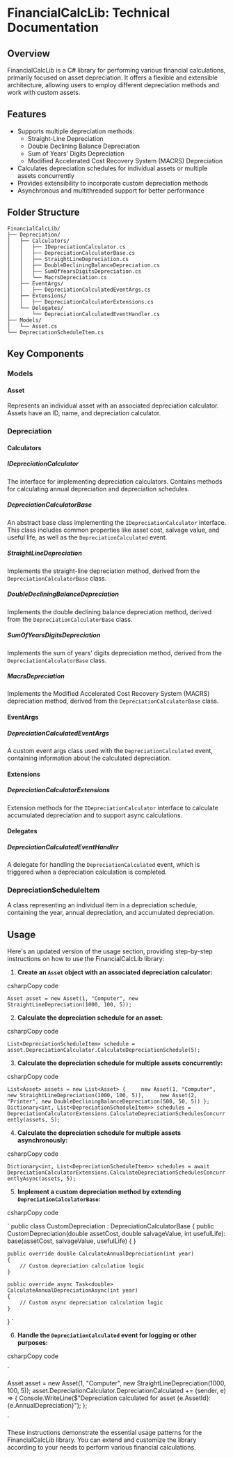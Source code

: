FinancialCalcLib: Technical Documentation
=========================================

Overview
--------

FinancialCalcLib is a C# library for performing various financial calculations, primarily focused on asset depreciation. It offers a flexible and extensible architecture, allowing users to employ different depreciation methods and work with custom assets.

Features
--------

*   Supports multiple depreciation methods:
    *   Straight-Line Depreciation
    *   Double Declining Balance Depreciation
    *   Sum of Years' Digits Depreciation
    *   Modified Accelerated Cost Recovery System (MACRS) Depreciation
*   Calculates depreciation schedules for individual assets or multiple assets concurrently
*   Provides extensibility to incorporate custom depreciation methods
*   Asynchronous and multithreaded support for better performance

Folder Structure
----------------

``` tree
FinancialCalcLib/ 
├── Depreciation/
│   ├── Calculators/
│   │   ├── IDepreciationCalculator.cs
│   │   ├── DepreciationCalculatorBase.cs
│   │   ├── StraightLineDepreciation.cs
│   │   ├── DoubleDecliningBalanceDepreciation.cs
│   │   ├── SumOfYearsDigitsDepreciation.cs
│   │   └── MacrsDepreciation.cs
│   ├── EventArgs/
│   │   ├── DepreciationCalculatedEventArgs.cs
│   ├── Extensions/
│   │   ├── DepreciationCalculatorExtensions.cs
│   └── Delegates/
│       └── DepreciationCalculatedEventHandler.cs
├── Models/
│   └── Asset.cs
└── DepreciationScheduleItem.cs
```
Key Components
--------------

### Models

#### Asset

Represents an individual asset with an associated depreciation calculator. Assets have an ID, name, and depreciation calculator.

### Depreciation

#### Calculators

##### IDepreciationCalculator

The interface for implementing depreciation calculators. Contains methods for calculating annual depreciation and depreciation schedules.

##### DepreciationCalculatorBase

An abstract base class implementing the `IDepreciationCalculator` interface. This class includes common properties like asset cost, salvage value, and useful life, as well as the `DepreciationCalculated` event.

##### StraightLineDepreciation

Implements the straight-line depreciation method, derived from the `DepreciationCalculatorBase` class.

##### DoubleDecliningBalanceDepreciation

Implements the double declining balance depreciation method, derived from the `DepreciationCalculatorBase` class.

##### SumOfYearsDigitsDepreciation

Implements the sum of years' digits depreciation method, derived from the `DepreciationCalculatorBase` class.

##### MacrsDepreciation

Implements the Modified Accelerated Cost Recovery System (MACRS) depreciation method, derived from the `DepreciationCalculatorBase` class.

#### EventArgs

##### DepreciationCalculatedEventArgs

A custom event args class used with the `DepreciationCalculated` event, containing information about the calculated depreciation.

#### Extensions

##### DepreciationCalculatorExtensions

Extension methods for the `IDepreciationCalculator` interface to calculate accumulated depreciation and to support async calculations.

#### Delegates

##### DepreciationCalculatedEventHandler

A delegate for handling the `DepreciationCalculated` event, which is triggered when a depreciation calculation is completed.

### DepreciationScheduleItem

A class representing an individual item in a depreciation schedule, containing the year, annual depreciation, and accumulated depreciation.

Usage
-----

Here's an updated version of the usage section, providing step-by-step instructions on how to use the FinancialCalcLib library:

1.  **Create an `Asset` object with an associated depreciation calculator:**

csharpCopy code

`Asset asset = new Asset(1, "Computer", new StraightLineDepreciation(1000, 100, 5));`

2.  **Calculate the depreciation schedule for an asset:**

csharpCopy code

`List<DepreciationScheduleItem> schedule = asset.DepreciationCalculator.CalculateDepreciationSchedule(5);`

3.  **Calculate the depreciation schedule for multiple assets concurrently:**

csharpCopy code

`List<Asset> assets = new List<Asset> {     new Asset(1, "Computer", new StraightLineDepreciation(1000, 100, 5)),     new Asset(2, "Printer", new DoubleDecliningBalanceDepreciation(500, 50, 5)) };  Dictionary<int, List<DepreciationScheduleItem>> schedules = DepreciationCalculatorExtensions.CalculateDepreciationSchedulesConcurrently(assets, 5);`

4.  **Calculate the depreciation schedule for multiple assets asynchronously:**

csharpCopy code

`Dictionary<int, List<DepreciationScheduleItem>> schedules = await DepreciationCalculatorExtensions.CalculateDepreciationSchedulesConcurrentlyAsync(assets, 5);`

5.  **Implement a custom depreciation method by extending `DepreciationCalculatorBase`:**

csharpCopy code

`
public class CustomDepreciation : DepreciationCalculatorBase
{
    public CustomDepreciation(double assetCost, double salvageValue, int usefulLife): base(assetCost, salvageValue, usefulLife)
    {
    }

    public override double CalculateAnnualDepreciation(int year)
    {
        // Custom depreciation calculation logic
    }

    public override async Task<double> CalculateAnnualDepreciationAsync(int year)
    {
        // Custom async depreciation calculation logic
    }
}
`

6.  **Handle the `DepreciationCalculated` event for logging or other purposes:**

csharpCopy code

`

Asset asset = new Asset(1, "Computer", new StraightLineDepreciation(1000, 100, 5));
asset.DepreciationCalculator.DepreciationCalculated += (sender, e) =>
{
    Console.WriteLine($"Depreciation calculated for asset {e.AssetId}: {e.AnnualDepreciation}");
};

`

These instructions demonstrate the essential usage patterns for the FinancialCalcLib library. You can extend and customize the library according to your needs to perform various financial calculations.

